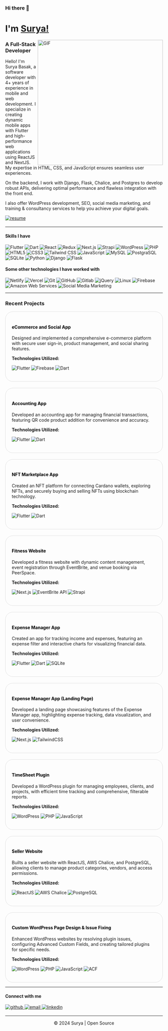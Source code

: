 ### Hi there 👋 
# I'm [Surya!](https://github.com/thesurjo) 

<img align="right" alt="GIF" width="400px" src="https://i.imgur.com/426UaGw.png" />

### A Full-Stack Developer


Hello! I'm Surya Basak, a software developer with 4+ years of experience in mobile and web development. I specialize in creating dynamic mobile apps with Flutter and high-performance web applications using ReactJS and NextJS. My expertise in HTML, CSS, and JavaScript ensures seamless user experiences.

On the backend, I work with Django, Flask, Chalice, and Postgres to develop robust APIs, delivering optimal performance and flawless integration with the front end.

I also offer WordPress development, SEO, social media marketing, and training & consultancy services to help you achieve your digital goals.
<div align="start">
<a href="https://suryabasak.netlify.app/resume" target="_blank">
  <img src="https://img.shields.io/badge/resume-%23ff6f61.svg?&style=for-the-badge&logo=readme&logoColor=white" alt="resume" style="margin-bottom: 5px;" />
</a>
</div>

---

#### Skills I have

![Flutter](https://img.shields.io/badge/-Flutter-000000?style=flat&logo=flutter)
![Dart](https://img.shields.io/badge/-Dart-000000?style=flat&logo=Dart)
![React](https://img.shields.io/badge/-React-000000?style=flat&logo=react)
![Redux](https://img.shields.io/badge/-Redux-black?style=flat-square&logo=Redux)
![Next.js](https://img.shields.io/badge/-Next-black?style=flat-square&logo=Next.js)
![Strapi](https://img.shields.io/badge/-Strapi-000000?style=flat&logo=strapi)
![WordPress](https://img.shields.io/badge/-WordPress-000000?style=flat&logo=wordpress)
![PHP](https://img.shields.io/badge/-PHP-000000?style=flat&logo=PHP)
![HTML5](https://img.shields.io/badge/-HTML5-000000?style=flat&logo=HTML5)
![CSS3](https://img.shields.io/badge/-CSS3-000000?style=flat&logo=CSS3)
![Tailwind CSS](https://img.shields.io/badge/-Tailwind%20CSS-000000?style=flat&logo=tailwindcss&logoColor=white)
![JavaScript](https://img.shields.io/badge/-JavaScript-000000?style=flat&logo=JavaScript)
![MySQL](https://img.shields.io/badge/-MySQL-000000?style=flat&logo=mysql&logoColor=white)
![PostgraSQL](https://img.shields.io/badge/-PostgraSQL-000000?style=flat&logo=postgresql)
![SQLite](https://img.shields.io/badge/-SQLite-000000?style=flat&logo=sqlite)
![Python](https://img.shields.io/badge/-Python-000000?style=flat&logo=python)
![Django](https://img.shields.io/badge/-Django-000000?style=flat&logo=django)
![Flask](https://img.shields.io/badge/-Flask-000000?style=flat&logo=Flask)

#### Some other technologies I have worked with

![Netlify](https://img.shields.io/badge/-Netlify-222222?style=flat-square&logo=netlify)
![Vercel](https://img.shields.io/badge/-Vercel-222222?style=flat-square&logo=vercel)
![Git](https://img.shields.io/badge/-Git-222222?style=flat-square&logo=git)
![GitHub](https://img.shields.io/badge/-GitHub-222222?style=flat-square&logo=github)
![Gitlab](https://img.shields.io/badge/-Gitlab-222222?style=flat-square&logo=gitlab)
![jQuery](https://img.shields.io/badge/-jQuery-222222?style=flat&logo=jQuery&logoColor=0769AD)
![Linux](https://img.shields.io/badge/-Linux-222222?style=flat&logo=linux&logoColor=FCC624)
![Firebase](https://img.shields.io/badge/Firebase-222222?style=flat-square&logo=firebase)
![Amazon Web Services](https://img.shields.io/badge/-Amazon%20Web%20Services-222222?style=flat-square&logo=Amazon-Web-Service)
![Social Media Marketing](https://img.shields.io/badge/-Social%20Media%20Marketing-222222?style=flat-square&logo=Social-Media-Marketing)
<br/>

---

### Recent Projects

<div style="display: flex; flex-wrap: wrap; gap: 20px;">

  <div style="flex: 1; min-width: 250px; border: 1px solid #ddd; border-radius: 24px; padding: 20px;">
    <h4><a href="#" style="text-decoration: none; color: black;">eCommerce and Social App</a></h4>
    <p>Designed and implemented a comprehensive e-commerce platform with secure user sign-in, product management, and social sharing features.</p>
    <p><strong>Technologies Utilized:</strong></p>
    <p>
      <img src="https://img.shields.io/badge/-Flutter-000000?style=flat&logo=flutter" alt="Flutter">
      <img src="https://img.shields.io/badge/Firebase-000000?style=flat-square&logo=firebase" alt="Firebase">
      <img src="https://img.shields.io/badge/-Dart-000000?style=flat&logo=Dart" alt="Dart">
    </p>
  </div>

  <div style="flex: 1; min-width: 250px; border: 1px solid #ddd; border-radius: 24px; padding: 20px;">
    <h4><a href="#" style="text-decoration: none; color: black;">Accounting App</a></h4>
    <p>Developed an accounting app for managing financial transactions, featuring QR code product addition for convenience and accuracy.</p>
    <p><strong>Technologies Utilized:</strong></p>
    <p>
      <img src="https://img.shields.io/badge/-Flutter-000000?style=flat&logo=flutter" alt="Flutter">
      <img src="https://img.shields.io/badge/-Dart-000000?style=flat&logo=Dart" alt="Dart">
    </p>
  </div>

  <div style="flex: 1; min-width: 250px; border: 1px solid #ddd; border-radius: 24px; padding: 20px;">
    <h4><a href="#" style="text-decoration: none; color: black;">NFT Marketplace App</a></h4>
    <p>Created an NFT platform for connecting Cardano wallets, exploring NFTs, and securely buying and selling NFTs using blockchain technology.</p>
    <p><strong>Technologies Utilized:</strong></p>
    <p>
      <img src="https://img.shields.io/badge/-Flutter-000000?style=flat&logo=flutter" alt="Flutter">
      <img src="https://img.shields.io/badge/-Dart-000000?style=flat&logo=Dart" alt="Dart">
    </p>
  </div>

  <div style="flex: 1; min-width: 250px; border: 1px solid #ddd; border-radius: 24px; padding: 20px;">
    <h4><a href="#" style="text-decoration: none; color: black;">Fitness Website</a></h4>
    <p>Developed a fitness website with dynamic content management, event registration through EventBrite, and venue booking via PeerSpace.</p>
    <p><strong>Technologies Utilized:</strong></p>
    <p>
      <img src="https://img.shields.io/badge/-Next.js-000000?style=flat&logo=next.js" alt="Next.js">
      <img src="https://img.shields.io/badge/-EventBrite_API-000000?style=flat" alt="EventBrite API">
      <img src="https://img.shields.io/badge/-Strapi-000000?style=flat&logo=strapi" alt="Strapi">
    </p>
  </div>

  <div style="flex: 1; min-width: 250px; border: 1px solid #ddd; border-radius: 24px; padding: 20px;">
    <h4><a href="https://play.google.com/store/apps/details?id=com.finance.khorcha" style="text-decoration: none; color: black;">Expense Manager App</a></h4>
    <p>Created an app for tracking income and expenses, featuring an expense filter and interactive charts for visualizing financial data.</p>
    <p><strong>Technologies Utilized:</strong></p>
    <p>
      <img src="https://img.shields.io/badge/-Flutter-000000?style=flat&logo=flutter" alt="Flutter">
      <img src="https://img.shields.io/badge/-Dart-000000?style=flat&logo=Dart" alt="Dart">
      <img src="https://img.shields.io/badge/-SQLite-000000?style=flat&logo=sqlite" alt="SQLite">
    </p>
  </div>

  <div style="flex: 1; min-width: 250px; border: 1px solid #ddd; border-radius: 24px; padding: 20px;">
    <h4><a href="https://khorcha.in/" style="text-decoration: none; color: black;">Expense Manager App (Landing Page)</a></h4>
    <p>Developed a landing page showcasing features of the Expense Manager app, highlighting expense tracking, data visualization, and user convenience.</p>
    <p><strong>Technologies Utilized:</strong></p>
    <p>
      <img src="https://img.shields.io/badge/-Next.js-000000?style=flat&logo=next.js" alt="Next.js">
      <img src="https://img.shields.io/badge/-TailwindCSS-000000?style=flat&logo=tailwindcss" alt="TailwindCSS">
    </p>
  </div>

  <div style="flex: 1; min-width: 250px; border: 1px solid #ddd; border-radius: 24px; padding: 20px;">
    <h4><a href="#" style="text-decoration: none; color: black;">TimeSheet Plugin</a></h4>
    <p>Developed a WordPress plugin for managing employees, clients, and projects, with efficient time tracking and comprehensive, filterable reports.</p>
    <p><strong>Technologies Utilized:</strong></p>
    <p>
      <img src="https://img.shields.io/badge/-WordPress-000000?style=flat&logo=wordpress" alt="WordPress">
      <img src="https://img.shields.io/badge/-PHP-000000?style=flat&logo=php" alt="PHP">
      <img src="https://img.shields.io/badge/-JavaScript-000000?style=flat&logo=javascript" alt="JavaScript">
    </p>
  </div>

  <div style="flex: 1; min-width: 250px; border: 1px solid #ddd; border-radius: 24px; padding: 20px;">
    <h4><a href="#" style="text-decoration: none; color: black;">Seller Website</a></h4>
    <p>Builts a seller website with ReactJS, AWS Chalice, and PostgreSQL, allowing clients to manage product categories, vendors, and access permissions.</p>
    <p><strong>Technologies Utilized:</strong></p>
    <p>
      <img src="https://img.shields.io/badge/-ReactJS-000000?style=flat&logo=react" alt="ReactJS">
      <img src="https://img.shields.io/badge/-AWS_Chalice-000000?style=flat&logo=amazon-aws" alt="AWS Chalice">
      <img src="https://img.shields.io/badge/-PostgreSQL-000000?style=flat&logo=postgresql" alt="PostgreSQL">
    </p>
  </div>

  <div style="flex: 1; min-width: 250px; border: 1px solid #ddd; border-radius: 24px; padding: 20px;">
    <h4><a href="#" style="text-decoration: none; color: black;">Custom WordPress Page Design & Issue Fixing</a></h4>
    <p>Enhanced WordPress websites by resolving plugin issues, configuring Advanced Custom Fields, and creating tailored plugins for specific needs.</p>
    <p><strong>Technologies Utilized:</strong></p>
    <p>
      <img src="https://img.shields.io/badge/-WordPress-000000?style=flat&logo=wordpress" alt="WordPress">
      <img src="https://img.shields.io/badge/-PHP-000000?style=flat&logo=php" alt="PHP">
      <img src="https://img.shields.io/badge/-JavaScript-000000?style=flat&logo=javascript" alt="JavaScript">
      <img src="https://img.shields.io/badge/-ACF-000000?style=flat&logo=advanced-custom-fields" alt="ACF">
    </p>
  </div>

</div>


---

#### Connect with me
<div align="start">
<a href="https://github.com/thesurjo" target="_blank">
<img src=https://img.shields.io/badge/github-%2324292e.svg?&style=for-the-badge&logo=github&logoColor=white alt=github style="margin-bottom: 5px;" />
</a>
<a href="mailto:suryabasak10@gmail.com" target="_blank">
  <img src="https://img.shields.io/badge/email-%23D14836.svg?&style=for-the-badge&logo=gmail&logoColor=white" alt="email" style="margin-bottom: 5px;" />
</a>
<a href="https://linkedin.com/in/suryabasak" target="_blank">
<img src=https://img.shields.io/badge/linkedin-%231E77B5.svg?&style=for-the-badge&logo=linkedin&logoColor=white alt=linkedin style="margin-bottom: 5px;" />
</a>
</div>  

---

<div align="center">
<p>© 2024 Surya | Open Source</p>
</div>
  